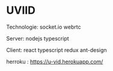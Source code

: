 # UVIID

Technologie:
socket.io
webrtc

Server:
nodejs typescript

Client: 
react typescript
redux
ant-design

herroku :
https://u-vid.herokuapp.com/
